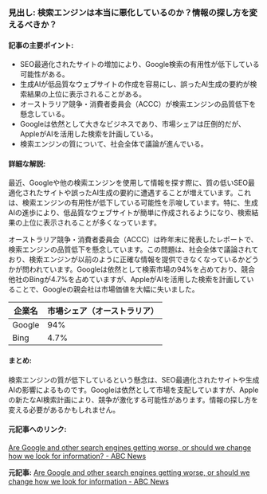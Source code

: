 ### 見出し: 検索エンジンは本当に悪化しているのか？情報の探し方を変えるべきか？

#### 記事の主要ポイント:
- SEO最適化されたサイトの増加により、Google検索の有用性が低下している可能性がある。
- 生成AIが低品質なウェブサイトの作成を容易にし、誤ったAI生成の要約が検索結果の上位に表示されることがある。
- オーストラリア競争・消費者委員会（ACCC）が検索エンジンの品質低下を懸念している。
- Googleは依然として大きなビジネスであり、市場シェアは圧倒的だが、AppleがAIを活用した検索を計画している。
- 検索エンジンの質について、社会全体で議論が進んでいる。

#### 詳細な解説:
最近、Googleや他の検索エンジンを使用して情報を探す際に、質の低いSEO最適化されたサイトや誤ったAI生成の要約に遭遇することが増えています。これは、検索エンジンの有用性が低下している可能性を示唆しています。特に、生成AIの進歩により、低品質なウェブサイトが簡単に作成されるようになり、検索結果の上位に表示されることが多くなっています。

オーストラリア競争・消費者委員会（ACCC）は昨年末に発表したレポートで、検索エンジンの品質低下を懸念しています。この問題は、社会全体で議論されており、検索エンジンが以前のように正確な情報を提供できなくなっているかどうかが問われています。Googleは依然として検索市場の94%を占めており、競合他社のBingが4.7%を占めていますが、AppleがAIを活用した検索を計画していることで、Googleの親会社は市場価値を大幅に失いました。

| 企業名 | 市場シェア（オーストラリア） |
|--------|-----------------------------|
| Google | 94% |
| Bing | 4.7% |

#### まとめ:
検索エンジンの質が低下しているという懸念は、SEO最適化されたサイトや生成AIの影響によるものです。Googleは依然として市場を支配していますが、Appleの新たなAI検索計画により、競争が激化する可能性があります。情報の探し方を変える必要があるかもしれません。

#### 元記事へのリンク:
[Are Google and other search engines getting worse, or should we change how we look for information? - ABC News](https://abc.net.au/news/search-engine-quality-google-ai-bing-information-internet/105273824)

**元記事:** [Are Google and other search engines getting worse, or should we change how we look for information - ABC News](https://www.abc.net.au/news/science/2025-05-14/search-engine-quality-google-ai-bing-information-internet/105273824)